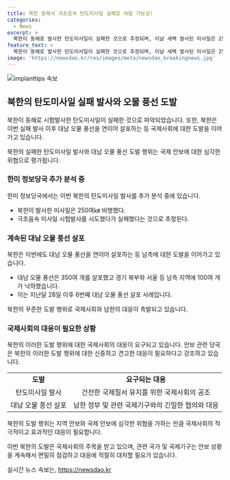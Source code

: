 ```yaml
---
title: 북한 동해서 극초음속 탄도미사일 실패로 야할 가능성!
categories:
  - News
excerpt: >
  북한이 동해로 발사한 탄도미사일이 실패한 것으로 추정되며, 이날 새벽 발사된 미사일은 250여㎞ 비행한 후 실패했다고 합동참모본부가 밝혔다. 이로써 지난달 이후의 첫 탄도미사일 발사로, 이전에는 대남 오물 풍선을 연속적으로 살포하는 등의 복합 도발을 이어가고 있다. 해당 사항은 국방부 출입기자단에 전달된 문자메시지를 통해 알려졌으며, 남측 지역으로의 풍선이 북서풍에 의해 이동 중이라고 밝혔다. (사진=독자 제공)
feature_text: >
  북한이 동해로 발사한 탄도미사일이 실패한 것으로 추정되며, 이날 새벽 발사된 미사일은 250여㎞ 비행한 후 실패했다고 합동참모본부가 밝혔다. 이로써 지난달 이후의 첫 탄도미사일 발사로, 이전에는 대남 오물 풍선을 연속적으로 살포하는 등의 복합 도발을 이어가고 있다. 해당 사항은 국방부 출입기자단에 전달된 문자메시지를 통해 알려졌으며, 남측 지역으로의 풍선이 북서풍에 의해 이동 중이라고 밝혔다. (사진=독자 제공)
image: 'https://newsdao.kr/res/images/meta/newsdao_breakingnews.jpg'
---
```


<p><img src="https://newsdao.kr/res/images/meta/newsdao_breakingnews.jpg" alt="implanttips 속보" /></p>

<h2 data-ke-size="size26">북한의 탄도미사일 실패 발사와 오물 풍선 도발</h2>

<p>북한이 동해로 시험발사한 탄도미사일이 실패한 것으로 파악되었습니다. 또한, 북한은 이번 실패 발사 이후 대남 오물 풍선을 연이어 살포하는 등 국제사회에 대한 도발을 이어가고 있습니다.</p>

<p data-ke-size="size16">북한의 실패한 탄도미사일 발사와 대남 오물 풍선 도발 행위는 국제 안보에 대한 심각한 위협으로 평가됩니다.</p>

<h3>한미 정보당국 추가 분석 중</h3>

<p>한미 정보당국에서는 이번 북한의 탄도미사일 발사를 추가 분석 중에 있습니다.</p>

<ul>
  <li>북한이 발사한 미사일은 250여㎞ 비행했다.</li>
  <li>극초음속 미사일 시험발사를 시도했다가 실패했다는 것으로 추정된다.</li>
</ul>

<h3>계속된 대남 오물 풍선 살포</h3>

<p>북한은 이번에도 대남 오물 풍선을 연이어 살포하는 등 남측에 대한 도발을 이어가고 있습니다.</p>

<ul>
  <li>대남 오물 풍선은 350여 개를 살포했고 경기 북부와 서울 등 남측 지역에 100여 개가 낙하했습니다.</li>
  <li>이는 지난달 28일 이후 6번째 대남 오물 풍선 살포 사례입니다.</li>
</ul>

<p data-ke-size="size16">북한의 꾸준한 도발 행위로 국제사회와 남한의 대응이 촉발되고 있습니다.</p>

<h3>국제사회의 대응이 필요한 상황</h3>

<p>북한의 이러한 도발 행위에 대한 국제사회의 대응이 요구되고 있습니다. 안보 관련 당국은 북한의 이러한 도발 행위에 대한 신중하고 견고한 대응이 필요하다고 강조하고 있습니다.</p>

<table>
  <tr>
    <td style="text-align: center; height: 17px;"><b>도발</b></td>
    <td style="text-align: center; height: 17px;"><b>요구되는 대응</b></td>
  </tr>
  <tr>
    <td style="text-align: center; height: 17px;">탄도미사일 발사</td>
    <td style="text-align: center; height: 17px;">건전한 국제질서 유지를 위한 국제사회의 공조</td>
  </tr>
  <tr>
    <td style="text-align: center; height: 17px;">대남 오물 풍선 살포</td>
    <td style="text-align: center; height: 17px;">남한 정부 및 관련 국제기구와의 긴밀한 협의와 대응</td>
  </tr>
</table>

<p data-ke-size="size16">북한의 도발 행위는 지역 안보와 국제 안보에 심각한 위협을 가하는 만큼 국제사회의 적극적이고 효과적인 대응이 필요합니다.</p>

<p>이번 북한의 도발은 국제사회의 주목을 받고 있으며, 관련 국가 및 국제기구는 안보 상황을 계속해서 면밀히 점검하고 대응에 적절히 대처할 필요가 있습니다.</p>
실시간 뉴스 속보는, <a href="https://newsdao.kr" rel="dofollow">https://newsdao.kr</a>


